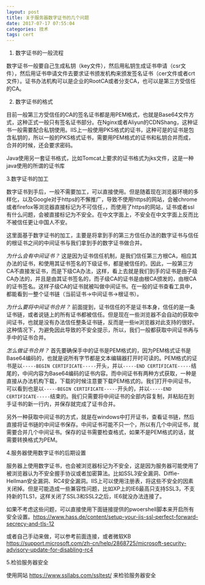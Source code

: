 ```yaml
---
layout: post
title: 关于服务器数字证书的几个问题
date: 2017-07-17 07:55:04
categories: 技术
tags: cert
---
```


1. 数字证书的一般流程

数字证书一般要自己生成私钥（key文件），然后用私钥生成证书申请（csr文件），然后用证书申请文件去要求证书颁发机构来颁发签名证书（cer文件或者crt文件）。证书办法机构可以是企业的RootCA或者分支CA，也可以是第三方受信任的CA。

2. 数字证书的格式

目前一般第三方受信任的CA的签名证书都是用PEM格式，也就是Base64文件方式，这种正式一般只有签名证书部分。在Nginx或者Aliyun的CDNShang，这种证书一般需要配合私钥使用。IIS上一般使用PKS格式的证书，这种可是的证书是包含私钥的，所以一般的PKS格式证书，需要用PEM格式的证书和私钥合并而成，合并的时候，还会要求密码。

Java使用另一套证书格式，比如Tomcat上要求的证书格式为jks文件，这是一种java使用的所谓的证书库

3.数字证书的加工

数字证书到手后，一般不需要加工，可以直接使用。但是随着现在浏览器环境的多样化，以及Google对于https的不懈推广，导致不使用https的网站，会被chrome或者firefox等浏览器直接标记为不可信任，，而使用了https的网站，证书或者ssl有什么问题，会被直接标记为不安全。在中文字面上，不安全在中文字面上反而比不被信任更让中国人不安。

这里面基于数字证书的加工，主要是将拿到手的第三方信任办法的数字证书与信任的根证书之间的中间证书与我们拿到手的数字证书做合并。

_为什么会有中间证书？_ 这是因为证书信任机制，是我们信任第三方根CA，相应其办法的证书，和使用其证书签名的下级证书，都是被信任的。因此，一般第三方CA不直接发证书，而是下级CA办法，这样，看上去就是我们到手的证书是由子级CA办法的，并且是由其证书签名的，而子级CA的证书是由根CA颁发的，由根CA的证书签名。这样子级CA的证书就被叫做中间证书。在一般的证书查看工具中，都能看到一整个证书链（当前证书->中间证书->根证书）。

_为什么要将中间证书合并？_ 前面提到，证书信任的不是证书本身，信任的是一条证书链，或者说链上的所有证书都被信任。但是现在一些浏览器不会自动的获取中间证书，也就是没有办法信任整条证书链，反而是一些ie浏览器对此支持的很好。这种情况下，为避免因此导致的不安全提示，所以，我们一般都获取中间证书再与手中的证书合并。

_怎么做证书合并？_ 首先要确保手中的证书是PEM格式的，因为PEM格式证书是Base64编码的，也就是说所有字节都是文本编辑器打开时可读的。PEM格式的证书是以`-----BEGIN CERTIFICATE-----`开头，并以`-----END CERTIFICATE-----`结尾的，中间内容为Base64编码的证书内容。而中间证书有两种方式获取，一种是直接从办法机构下载，下载的时候注意要下载PEM格式的。我们打开中间证书，可以看到也是以`-----BEGIN CERTIFICATE-----`开头的，并以`-----END CERTIFICATE-----`结束的。我们只需要将中间证书的全部内容复制，并粘贴在到手证书的新一行内，并保存就完成了证书合并。

另外一种获取中间证书的方式，就是在windows中打开证书，查看证书链，然后直接将证书链的中间证书保存。中间证书可能不只一个，所以有几个中间证书，就需要合并几个中间证书。保存的证书需要检查格式，如果不是PEM格式的话，就需要转换格式为PEM。

4.服务器使用数字证书的后期设置

服务器上使用数字证书，也会被浏览器标记为不安全，这是因为服务器可能使用了被浏览器认为不安全握手协议或者加密算法。比如SSL3安全漏洞、Diffie-Hellman安全漏洞、RC4安全漏洞。IIS上可以使用注册表，将这些不安全的因素关闭掉。但是可能造成一些兼容性问题，比如XP上的IE6最高只支持SSL3，不支持新的TLS1，这样关闭了SSL3和SSL2之后，IE6就没办法连接了。

如果不考虑这些问题，可以直接使用下面链接提供的pwoershell脚本来开启所有安全设置。https://www.hass.de/content/setup-your-iis-ssl-perfect-forward-secrecy-and-tls-12

或者自己手动来做，可以参考前面连接，或者微软KB https://support.microsoft.com/zh-cn/help/2868725/microsoft-security-advisory-update-for-disabling-rc4

5.检验服务器安全

使用网站 https://www.ssllabs.com/ssltest/ 来检验服务器安全

